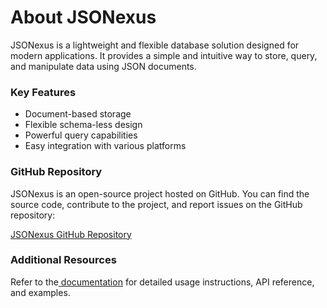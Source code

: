 # About JSONexus

JSONexus is a lightweight and flexible database solution designed for modern applications. It provides a simple and intuitive way to store, query, and manipulate data using JSON documents.

### Key Features

* Document-based storage
* Flexible schema-less design
* Powerful query capabilities
* Easy integration with various platforms

### GitHub Repository

JSONexus is an open-source project hosted on GitHub. You can find the source code, contribute to the project, and report issues on the GitHub repository:

[JSONexus GitHub Repository](https://github.com/rakibmia7254/jsonexus)

### Additional Resources

Refer to the[ documentation](broken-reference) for detailed usage instructions, API reference, and examples.
